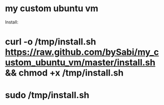 my custom ubuntu vm
================

Install:

# curl -o /tmp/install.sh https://raw.github.com/bySabi/my_custom_ubuntu_vm/master/install.sh && chmod +x /tmp/install.sh
# sudo /tmp/install.sh

